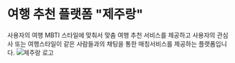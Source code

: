 ﻿# 여행 추천 플랫폼 "제주랑"
사용자의 여행 MBTI 스타일에 맞춰서 맞춤 여행 추천 서비스를 제공하고 사용자의 관심사 또는 여행스타일이 같은 사람들과의 채팅을 통한 매칭서비스를 제공하는 플랫폼입니다.
![제주랑 로고](https://github.com/ProjectTeam-Ultimatum/springboot/assets/159854114/b469af83-68d8-42ca-96e1-5d37214cc5e2)
